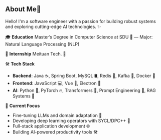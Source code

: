 ## About Me🤩

Hello! I'm a software engineer with a passion for building robust systems and exploring cutting-edge AI technologies. ✨

🎓 **Education** Master’s Degree in Computer Science at SDU 🏫 — Major: Natural Language Processing (NLP)

💼 **Internship** Meituan Tech. 🦘

🛠️ **Tech Stack**

- **Backend**: Java ☕, Spring Boot, MySQL 🛢️, Redis 🚀, Kafka 📨, Docker 🐳
- **Frontend**: JavaScript 💻, Vue 🖖, Electron 🎨
- **AI**: Python 🐍, PyTorch 🔥, Transformers 🤖, Prompt Engineering 📖, RAG Systems 🤖️

🔭 **Current Focus**

- Fine-tuning LLMs and domain adaptation 🧠
- Developing deep learning operators with SYCL/DPC++ 🧮
- Full-stack application development 🌐
- Building AI-powered productivity tools 🛠️
